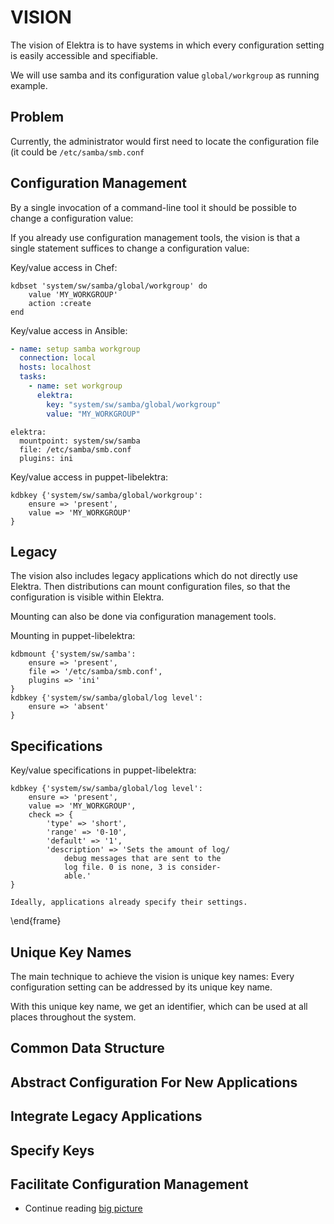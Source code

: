 # VISION

The vision of Elektra is to have
systems in which every configuration
setting is easily accessible and specifiable.

We will use samba and its configuration value
`global/workgroup` as running example.

## Problem

Currently, the administrator would first need to
locate the configuration file (it could be
`/etc/samba/smb.conf`

## Configuration Management

By a single invocation of a command-line tool
it should be possible to change a configuration
value:

If you already use configuration management tools,
the vision is that a single statement suffices to
change a configuration value:

Key/value access in Chef:

```
kdbset 'system/sw/samba/global/workgroup' do
	value 'MY_WORKGROUP'
	action :create
end
```

Key/value access in Ansible:

```yaml
- name: setup samba workgroup
  connection: local
  hosts: localhost
  tasks:
    - name: set workgroup
      elektra:
        key: "system/sw/samba/global/workgroup"
        value: "MY_WORKGROUP"
```

    elektra:
      mountpoint: system/sw/samba
      file: /etc/samba/smb.conf
      plugins: ini

Key/value access in puppet-libelektra:

```
kdbkey {'system/sw/samba/global/workgroup':
	ensure => 'present',
	value => 'MY_WORKGROUP'
}
```

## Legacy

The vision also includes legacy applications which do
not directly use Elektra. Then distributions can mount
configuration files, so that the configuration is
visible within Elektra.

Mounting can also be done via configuration management
tools.

Mounting in puppet-libelektra:

```
kdbmount {'system/sw/samba':
	ensure => 'present',
	file => '/etc/samba/smb.conf',
	plugins => 'ini'
}
kdbkey {'system/sw/samba/global/log level':
	ensure => 'absent'
}
```

## Specifications

Key/value specifications in puppet-libelektra:

```
kdbkey {'system/sw/samba/global/log level':
	ensure => 'present',
	value => 'MY_WORKGROUP',
	check => {
		'type' => 'short',
		'range' => '0-10',
		'default' => '1',
		'description' => 'Sets the amount of log/
			debug messages that are sent to the
			log file. 0 is none, 3 is consider-
			able.'
}
```

    Ideally, applications already specify their settings.

\end{frame}

## Unique Key Names

The main technique to achieve the vision is
unique key names: Every configuration setting
can be addressed by its unique key name.

With this unique key name, we get an identifier,
which can be used at all places throughout the
system.

## Common Data Structure

## Abstract Configuration For New Applications

## Integrate Legacy Applications

## Specify Keys

## Facilitate Configuration Management

- Continue reading [big picture](BIGPICTURE.md)
